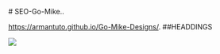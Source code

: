 

#   S E O - G o - M i k e ..

 https://armantuto.github.io/Go-Mike-Designs/.
 
##HEADDINGS

<img src="![atlanta web design logo](https://github.com/armantuto/Go-Mike-Designs/assets/120113174/cda3d191-da6b-4370-ac72-64b88bb5946b)"/>
